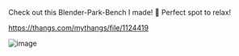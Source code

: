 Check out this Blender-Park-Bench I made! 🌳 Perfect spot to relax!

https://thangs.com/mythangs/file/1124419

![image](https://github.com/user-attachments/assets/5a893918-c855-4ab8-a653-3a343819fdac)
